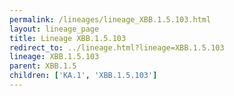 ```yaml
---
permalink: /lineages/lineage_XBB.1.5.103.html
layout: lineage_page
title: Lineage XBB.1.5.103
redirect_to: ../lineage.html?lineage=XBB.1.5.103
lineage: XBB.1.5.103
parent: XBB.1.5
children: ['KA.1', 'XBB.1.5.103']
---
```

